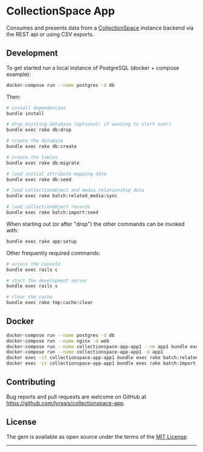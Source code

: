 CollectionSpace App
===

Consumes and presents data from a [CollectionSpace](http://www.collectionspace.org/) instance backend via the REST api or using CSV exports.

Development
---

To get started run a local instance of PostgreSQL (docker + compose example):

```bash
docker-compose run --name postgres -d db
```

Then:

```bash
# install dependencies
bundle install

# drop existing database (optional: if wanting to start over)
bundle exec rake db:drop

# create the database
bundle exec rake db:create

# create the tables
bundle exec rake db:migrate

# load initial attribute mapping data
bundle exec rake db:seed

# load collectionobject and media relationship data
bundle exec rake batch:related_media:sync

# load collectionobject records
bundle exec rake batch:import:seed
```

When starting out (or after "drop") the other commands can be invoked with:

```bash
bundle exec rake app:setup
```

Other frequently required commands:

```bash
# access the console
bundle exec rails c

# start the development server
bundle exec rails s

# clear the cache
bundle exec rake tmp:cache:clear
```

Docker
---

```bash
docker-compose run --name postgres -d db
docker-compose run --name nginx -d web
docker-compose run --name collectionspace-app-app1 --rm app1 bundle exec rake db:setup
docker-compose run --name collectionspace-app-app1 -d app1
docker exec -it collectionspace-app-app1 bundle exec rake batch:related_media:sync
docker exec -it collectionspace-app-app1 bundle exec rake batch:import:seed
```

Contributing
---

Bug reports and pull requests are welcome on GitHub at https://github.com/lyrasis/collectionspace-app.

License
---

The gem is available as open source under the terms of the [MIT License](http://opensource.org/licenses/MIT).

---